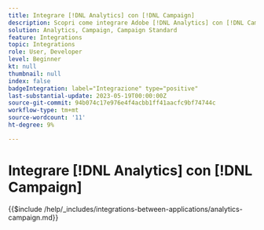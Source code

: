 ```yaml
---
title: Integrare [!DNL Analytics] con [!DNL Campaign]
description: Scopri come integrare Adobe [!DNL Analytics] con [!DNL Campaign].
solution: Analytics, Campaign, Campaign Standard
feature: Integrations
topic: Integrations
role: User, Developer
level: Beginner
kt: null
thumbnail: null
index: false
badgeIntegration: label="Integrazione" type="positive"
last-substantial-update: 2023-05-19T00:00:00Z
source-git-commit: 94b074c17e976e4f4acbb1ff41aacfc9bf74744c
workflow-type: tm+mt
source-wordcount: '11'
ht-degree: 9%

---
```



# Integrare [!DNL Analytics] con [!DNL Campaign]

{{$include /help/_includes/integrations-between-applications/analytics-campaign.md}}
